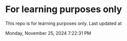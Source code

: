 # For learning purposes only
This repo is for learning purposes only.
Last updated at

Monday, November 25, 2024 7:22:31 PM

